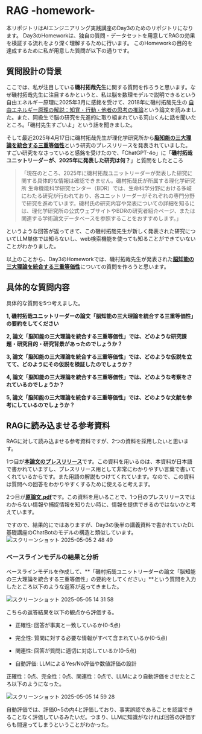 # RAG -homework-
本リポジトリはAIエンジニアリング実践講座のDay3のためのリポジトリになります。
Day3のHomeworkは、独自の質問・データセットを用意してRAGの効果を検証する流れをより深く理解するために行います。
このHomeworkの目的を達成するために私が用意した質問が以下の通りです。

## 質問設計の背景
ここでは、私が注目している**磯村拓哉先生**に関する質問を作ろうと思います。なぜ磯村拓哉先生に注目するかというと、私は脳を数理モデルで説明できるという自由エネルギー原理に2025年3月に感銘を受けて、2018年に磯村拓哉先生の
[自由エネルギー原理の解説：知覚・行動・他者の思考の推論](https://www.jstage.jst.go.jp/article/jnns/25/3/25_71/_pdf/-char/ja)という論文を読みました。また、同級生で脳の研究を先進的に取り組まれている苅山くんに話を聞いたところ。「磯村先生すごいよ」という話を聞きました。

そして最近2025年4月17日に磯村拓哉先生が理化学研究所から[**脳知能の三大理論を統合する三重等価性**](https://www.riken.jp/press/2025/20250417_1/index.html)という研究のプレスリリースを発表されていました。
すごい研究をなさっていると感銘を受けたので、「ChatGPT-4o」に「**磯村拓哉ユニットリーダーが、2025年に発表した研究は何？**」と質問をしたところ

>「現在のところ、2025年に磯村拓哉ユニットリーダーが発表した研究に関する具体的な情報は確認できません。磯村拓哉氏が所属する理化学研究所 生命機能科学研究センター（BDR）では、生命科学分野における多岐にわたる研究が行われており、各ユニットリーダーがそれぞれの専門分野で研究を進めています。磯村氏の研究内容や発表についての詳細を知るには、理化学研究所の公式ウェブサイトやBDRの研究者紹介ページ、または関連する学術論文データベースを参照することをおすすめします。」

というような回答が返ってきて、この磯村拓哉先生が新しく発表された研究についてLLM単体では知らないし、web検索機能を使っても知ることができていないことがわかりました。

以上のことから、Day3のHomeworkでは、磯村拓哉先生が発表された[**脳知能の三大理論を統合する三重等価性**](https://www.riken.jp/press/2025/20250417_1/index.html)についての質問を作ろうと思います。

## 具体的な質問内容
具体的な質問を5つ考えました。

**1, 磯村拓哉ユニットリーダーの論文「脳知能の三大理論を統合する三重等価性」の要約をしてください**

**2, 論文「脳知能の三大理論を統合する三重等価性」では、どのような研究課題・研究目的・研究背景があったのでしょうか？**

**3, 論文「脳知能の三大理論を統合する三重等価性」では、どのような仮説を立てて、どのようにその仮説を検証したのでしょうか？**

**4, 論文「脳知能の三大理論を統合する三重等価性」では、どのような考察をされているのでしょうか？**

**5, 論文「脳知能の三大理論を統合する三重等価性」では、どのような文献を参考にしているのでしょうか？**


## RAGに読み込ませる参考資料
RAGに対して読み込ませる参考資料ですが、2つの資料を採用したいと思います。

1つ目が[**本論文のプレスリリース**](https://www.riken.jp/press/2025/20250417_1/index.html)です。この資料を用いるのは、本資料が日本語で書かれていますし、プレスリリース用として非常にわかりやすい言葉で書いてくれているからです。また用語の解説もつけてくれています。なので、この資料は質問への回答をわかりやすくするために使えると考えます。

2つ目が[**原論文.pdf**](https://github.com/user-attachments/files/20028881/s42005-025-02059-4.pdf)です。この資料を用いることで、1つ目のプレスリリースではわからない情報や捕捉情報を知りたい時に、情報を提供できるのではないかと考えています。

ですので、結果的にではありますが、Day3の後半の講義資料で書かれていたDL基礎講座のChatBotのモデルの構造と類似しています。
![スクリーンショット 2025-05-05 2 48 49](https://github.com/user-attachments/assets/ed7ff13c-1f55-4384-8b76-262756f9f659)



### ベースラインモデルの結果と分析
ベースラインモデルを作成して、**「磯村拓哉ユニットリーダーの論文「脳知能の三大理論を統合する三重等価性」の要約をしてください」**という質問を入力したところ以下のような返答が返ってきました。

![スクリーンショット 2025-05-05 14 31 58](https://github.com/user-attachments/assets/4d16d29a-f9f7-4c81-9959-b915f996f0b6)

こちらの返答結果を以下の観点から評価する。

* 正確性: 回答が事実と一致しているか(0-5点)

* 完全性: 質問に対する必要な情報がすべて含まれているか(0-5点)

* 関連性: 回答が質問に適切に対応しているか(0-5点)

* 自動評価: LLMによるYes/No評価や数値評価の設計


正確性：0点、完全性：0点、関連性：0点で、LLMにより自動評価をさせたところ以下のようになった。

![スクリーンショット 2025-05-05 14 59 28](https://github.com/user-attachments/assets/24112d35-bdbd-4c9c-8b90-8a2d7664531c)

自動評価では、評価0~5の内4と評価しており、事実誤認であることを認識できることなく評価しているみたいだ。つまり、LLMに知識がなければ回答の評価すらも間違ってしまうということがわかった。




